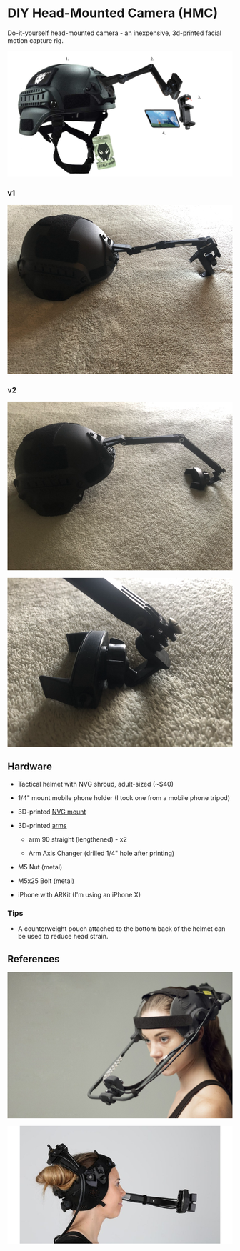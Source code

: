 # DIY Head-Mounted Camera (HMC)

Do-it-yourself head-mounted camera - an inexpensive, 3d-printed facial motion capture rig.

![My HMC Concept 01 v1](res/mockup-v1.png)

### v1

![My HMC Prototype v1](res/prototype-v1.png)

### v2

![My HMC Prototype v2 01](res/prototype-v2-01.png)

![My HMC Prototype v2 02](res/prototype-v2-02.png)

## Hardware

* Tactical helmet with NVG shroud, adult-sized (~$40)

* 1/4" mount mobile phone holder (I took one from a mobile phone tripod)

* 3D-printed [NVG mount](https://www.thingiverse.com/thing:2799476)

* 3D-printed [arms](https://www.thingiverse.com/thing:2194278)

  * arm 90 straight (lengthened) - x2

  * Arm Axis Changer (drilled 1/4" hole after printing)

* M5 Nut (metal)

* M5x25 Bolt (metal)

* iPhone with ARKit (I'm using an iPhone X)

### Tips

* A counterweight pouch attached to the bottom back of the helmet can be used to reduce head strain.

## References

![Their HMC 1](ref/their-hmc-01.jpg)

![Their HMC 2](ref/their-hmc-02.jpg)